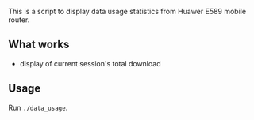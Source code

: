 This is a script to display data usage statistics from Huawer E589
mobile router.

## What works

* display of current session's total download

## Usage

Run `./data_usage`.
